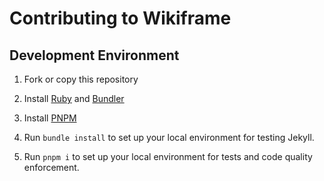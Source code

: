 ---
---
# Contributing to Wikiframe
## Development Environment

1. Fork or copy this repository

2. Install [Ruby](https://www.ruby-lang.org/en/downloads/) and [Bundler](https://bundler.io/guides/getting_started.html)

3. Install [PNPM](https://pnpm.io/installation)

4. Run `bundle install` to set up your local environment for testing Jekyll.

5. Run `pnpm i` to set up your local environment for tests and code quality enforcement.
